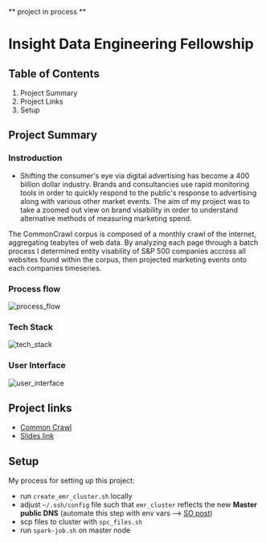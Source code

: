 ** project in process **

# Insight Data Engineering Fellowship

## Table of Contents
1. Project Summary
2. Project Links
3. Setup

## Project Summary
### Instroduction
- Shifting the consumer's eye via digital advertising has become a 400 billion dollar industry. Brands and consultancies use rapid monitoring tools in order to quickly respond to the public's response to advertising along with various other market events. The aim of my project was to take a zoomed out view on brand visability in order to understand alternative methods of measuring marketing spend.

The CommonCrawl corpus is composed of a monthly crawl of the internet, aggregating teabytes of web data. By analyzing each page through a batch process I determined entity visability of S&P 500 companies accross all websites found within the corpus, then projected marketing events onto each companies timeseries.

### Process flow
![process_flow](https://github.com/william-cass-wright/insight_data_eng/blob/master/images/insight_project_proposal.png)

### Tech Stack
![tech_stack](https://github.com/william-cass-wright/insight_data_eng/blob/master/images/insight_data_eng_tech_stack.png)  

### User Interface
![user_interface](https://github.com/william-cass-wright/insight_data_eng/blob/master/images/blarg.png)  

## Project links
- [Common Crawl](https://registry.opendata.aws/commoncrawl/)
- [Slides link](https://docs.google.com/presentation/d/1Snfb07JO33BxOD7dne0vgiSb7Koa0BrrAwoh-_eo1_U/edit?usp=sharing)

## Setup
My process for setting up this project:
- run `create_emr_cluster.sh` locally
- adjust `~/.ssh/config` file such that `emr_cluster` reflects the new __Master public DNS__ (automate this step with env vars --> [SO post](https://stackoverflow.com/questions/64200760/capture-master-public-dns-when-creating-cluster-via-aws-cli))
- scp files to cluster with `spc_files.sh`
- run `spark-job.sh` on master node

